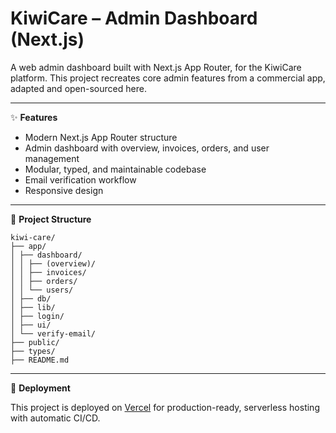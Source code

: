 # KiwiCare – Admin Dashboard (Next.js)

A web admin dashboard built with Next.js App Router, for the KiwiCare platform. This project recreates core admin
features from a commercial app, adapted and open-sourced here.

---

✨ **Features**

- Modern Next.js App Router structure
- Admin dashboard with overview, invoices, orders, and user management
- Modular, typed, and maintainable codebase
- Email verification workflow
- Responsive design

---

📂 **Project Structure**

```
kiwi-care/
├── app/
│ ├── dashboard/
│ │ ├── (overview)/
│ │ ├── invoices/
│ │ ├── orders/
│ │ └── users/
│ ├── db/
│ ├── lib/
│ ├── login/
│ ├── ui/
│ └── verify-email/
├── public/
├── types/
├── README.md
```

---

🚀 **Deployment**

This project is deployed on [Vercel](https://vercel.com/) for production-ready, serverless hosting with automatic CI/CD.
